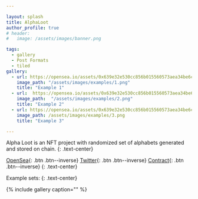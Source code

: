 ```yaml
---

layout: splash
title: AlphaLoot
author_profile: true
# header: 
#   image: /assets/images/banner.png

tags:
  - gallery
  - Post Formats
  - tiled
gallery:
  - url: https://opensea.io/assets/0x639e32e530cc856b015560573aea34be6cc14d23/1
    image_path: "/assets/images/examples/1.png"
    title: "Example 1"
  - url:  https://opensea.io/assets/0x639e32e530cc856b015560573aea34be6cc14d23/2
    image_path:  "/assets/images/examples/2.png"
    title: "Example 2"
  - url: https://opensea.io/assets/0x639e32e530cc856b015560573aea34be6cc14d23/3 
    image_path: /assets/images/examples/3.png
    title: "Example 3"

---
```




Alpha Loot is an NFT project with randomized set of alphabets generated and stored on chain.
{: .text-center}

[OpenSea](https://opensea.io/collection/alpha-loot-real){: .btn .btn--inverse}   [Twitter](https://twitter.com/alphaLootReal){: .btn .btn--inverse}    [Contract](https://etherscan.io/address/0x639e32e530cc856b015560573aea34be6cc14d2){: .btn .btn--inverse}
{: .text-center}

Example sets: 
{: .text-center}


{% include gallery caption="" %}

